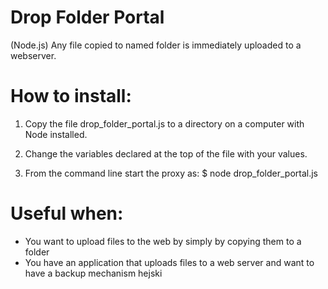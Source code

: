 # Drop Folder Portal
(Node.js) Any file copied to named folder is immediately uploaded to a webserver.

# How to install:
1) Copy the file drop_folder_portal.js to a directory on a computer with Node installed.

2) Change the variables declared at the top of the file with your values.

3) From the command line start the proxy as:
    $ node drop_folder_portal.js

# Useful when:
* You want to upload files to the web by simply by copying them to a folder
* You have an application that uploads files to a web server and want to have a backup mechanism
hejski
